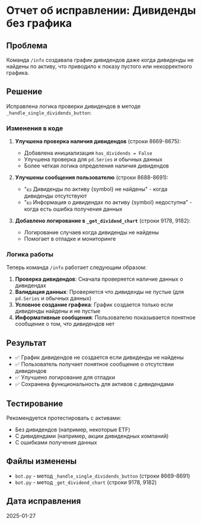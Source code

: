 # Отчет об исправлении: Дивиденды без графика

## Проблема
Команда `/info` создавала график дивидендов даже когда дивиденды не найдены по активу, что приводило к показу пустого или некорректного графика.

## Решение
Исправлена логика проверки дивидендов в методе `_handle_single_dividends_button`:

### Изменения в коде

1. **Улучшена проверка наличия дивидендов** (строки 8669-8675):
   - Добавлена инициализация `has_dividends = False`
   - Улучшена проверка для `pd.Series` и обычных данных
   - Более четкая логика определения наличия дивидендов

2. **Улучшены сообщения пользователю** (строки 8688-8691):
   - "💵 Дивиденды по активу {symbol} не найдены" - когда дивиденды отсутствуют
   - "💵 Информация о дивидендах по активу {symbol} недоступна" - когда есть ошибка получения данных

3. **Добавлено логирование в `_get_dividend_chart`** (строки 9178, 9182):
   - Логирование случаев когда дивиденды не найдены
   - Помогает в отладке и мониторинге

### Логика работы

Теперь команда `/info` работает следующим образом:

1. **Проверка дивидендов**: Сначала проверяется наличие данных о дивидендах
2. **Валидация данных**: Проверяется что дивиденды не пустые (для `pd.Series` и обычных данных)
3. **Условное создание графика**: График создается только если дивиденды найдены и не пустые
4. **Информативные сообщения**: Пользователю показывается понятное сообщение о том, что дивидендов нет

## Результат
- ✅ График дивидендов не создается если дивиденды не найдены
- ✅ Пользователь получает понятное сообщение о отсутствии дивидендов
- ✅ Улучшено логирование для отладки
- ✅ Сохранена функциональность для активов с дивидендами

## Тестирование
Рекомендуется протестировать с активами:
- Без дивидендов (например, некоторые ETF)
- С дивидендами (например, акции дивидендных компаний)
- С ошибками получения данных

## Файлы изменены
- `bot.py` - метод `_handle_single_dividends_button` (строки 8669-8691)
- `bot.py` - метод `_get_dividend_chart` (строки 9178, 9182)

## Дата исправления
2025-01-27
